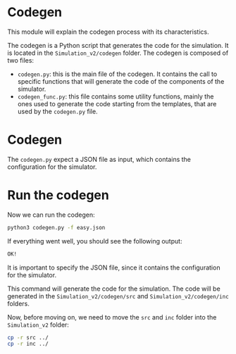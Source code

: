 # Codegen

This module will explain the codegen process with its characteristics.

The codegen is a Python script that generates the code for the simulation. It is located in the `Simulation_v2/codegen` folder. The codegen is composed of two files:

- `codegen.py`: this is the main file of the codegen. It contains the call to specific functions that will generate the code of the components of the simulator.
- `codegen_func.py`: this file contains some utility functions, mainly the ones used to generate the code starting from the templates, that are used by the `codegen.py` file.

# Codegen

The `codegen.py` expect a JSON file as input, which contains the configuration for the simulator. 

# Run the codegen

Now we can run the codegen:

```bash
python3 codegen.py -f easy.json
```

If everything went well, you should see the following output:

```bash
OK!
```

It is important to specify the JSON file, since it contains the configuration for the simulator. 

This command will generate the code for the simulation. The code will be generated in the `Simulation_v2/codegen/src` and `Simulation_v2/codegen/inc` folders.

Now, before moving on, we need to move the `src` and `inc` folder into the `Simulation_v2` folder:

```bash
cp -r src ../
cp -r inc ../
```